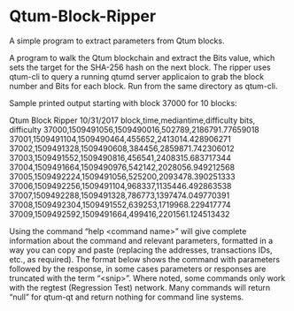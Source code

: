 # Qtum-Block-Ripper
A simple program to extract parameters from Qtum blocks.

A program to walk the Qtum blockchain and extract the Bits value, which sets the target for the SHA-256 hash on the next block.
The ripper uses qtum-cli to query a running qtumd server applicaion to grab the block number and Bits for each block. Run from the same directory as qtum-cli.

Sample printed output starting with block 37000 for 10 blocks:

Qtum Block Ripper 10/31/2017
block,time,mediantime,difficulty bits, difficulty
37000,1509491056,1509490016,502789,2186791.77659018
37001,1509491104,1509490464,455652,2413014.428906271
37002,1509491328,1509490608,384456,2859871.742306012
37003,1509491552,1509490816,456541,2408315.683717344
37004,1509491664,1509490976,542142,2028056.949212568
37005,1509492224,1509491056,525200,2093478.390251333
37006,1509492256,1509491104,968337,1135446.492863538
37007,1509492288,1509491328,786773,1397474.049770391
37008,1509492304,1509491552,639253,1719968.229417774
37009,1509492592,1509491664,499416,2201561.124513432


Using the command “help \<command name\>” will give complete information about the command and relevant parameters, formatted in a way you can copy and paste (replacing the addresses, transactions IDs, etc., as required). The format below shows the command with parameters followed by the response, in some cases parameters or responses are truncated with the term “\<snip\>”. Where noted, some commands only work with the regtest (Regression Test) network. Many commands will return “null” for qtum-qt and return nothing for command line systems.
